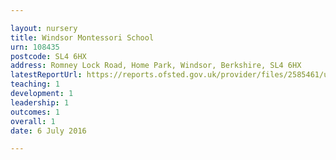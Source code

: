 ```yaml
---

layout: nursery
title: Windsor Montessori School
urn: 108435
postcode: SL4 6HX
address: Romney Lock Road, Home Park, Windsor, Berkshire, SL4 6HX
latestReportUrl: https://reports.ofsted.gov.uk/provider/files/2585461/urn/108435.pdf
teaching: 1
development: 1
leadership: 1
outcomes: 1
overall: 1
date: 6 July 2016

---
```

